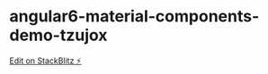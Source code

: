 # angular6-material-components-demo-tzujox

[Edit on StackBlitz ⚡️](https://stackblitz.com/edit/angular6-material-components-demo-tzujox)